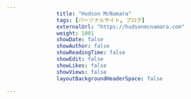---
                title: "Hudson McNamara"
                tags: [パーソナルサイト, ブログ]
                externalUrl: "https://hudsonmcnamara.com"
                weight: 1001
                showDate: false
                showAuthor: false
                showReadingTime: false
                showEdit: false
                showLikes: false
                showViews: false
                layoutBackgroundHeaderSpace: false
                ---


